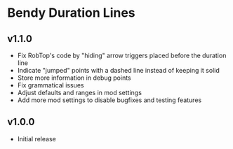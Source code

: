 # Bendy Duration Lines
## v1.1.0
- Fix RobTop's code by "hiding" arrow triggers placed before the duration line
- Indicate "jumped" points with a dashed line instead of keeping it solid
- Store more information in debug points
- Fix grammatical issues
- Adjust defaults and ranges in mod settings
- Add more mod settings to disable bugfixes and testing features
## v1.0.0
- Initial release
